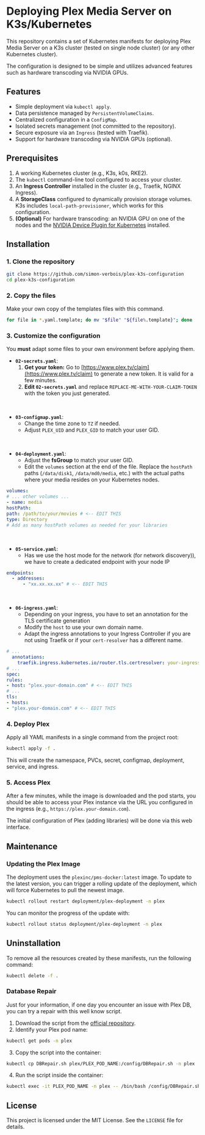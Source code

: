 # Deploying Plex Media Server on K3s/Kubernetes

This repository contains a set of Kubernetes manifests for deploying Plex Media Server on a K3s cluster (tested on single node cluster) (or any other Kubernetes cluster).

The configuration is designed to be simple and utilizes advanced features such as hardware transcoding via NVIDIA GPUs.

## Features

- Simple deployment via `kubectl apply`.
- Data persistence managed by `PersistentVolumeClaims`.
- Centralized configuration in a `ConfigMap`.
- Isolated secrets management (not committed to the repository).
- Secure exposure via an `Ingress` (tested with Traefik).
- Support for hardware transcoding via NVIDIA GPUs (optional).

## Prerequisites

1. A working Kubernetes cluster (e.g., K3s, k0s, RKE2).
2. The `kubectl` command-line tool configured to access your cluster.
3. An **Ingress Controller** installed in the cluster (e.g., Traefik, NGINX Ingress).
4. A **StorageClass** configured to dynamically provision storage volumes. K3s includes `local-path-provisioner`, which works for this configuration.
5. **(Optional)** For hardware transcoding: an NVIDIA GPU on one of the nodes and the [NVIDIA Device Plugin for Kubernetes](https://github.com/NVIDIA/k8s-device-plugin) installed.

## Installation

### 1. Clone the repository

```bash
git clone https://github.com/simon-verbois/plex-k3s-configuration
cd plex-k3s-configuration
```

### 2. Copy the files

Make your own copy of the templates files with this command.

```bash
for file in *.yaml.template; do mv "$file" "${file%.template}"; done
```

### 3. Customize the configuration

You **must** adapt some files to your own environment before applying them.

- **`02-secrets.yaml`**:
  1. **Get your token:** Go to [https://www.plex.tv/claim](https://www.plex.tv/claim) to generate a new token. It is valid for a few minutes.
  2. **Edit `02-secrets.yaml`** and replace `REPLACE-ME-WITH-YOUR-CLAIM-TOKEN` with the token you just generated.

<br>

- **`03-configmap.yaml`**:
  - Change the time zone to `TZ` if needed.
  - Adjust `PLEX_UID` and `PLEX_GID` to match your user GID.

<br>

- **`04-deployment.yaml`**:
  - Adjust the <b>fsGroup</b> to match your user GID.
  - Edit the `volumes` section at the end of the file. Replace the `hostPath` paths (`/data/disk1`, `/data/md0/media`, etc.) with the actual paths where your media resides on your Kubernetes nodes. 

```yaml
volumes:
# ... other volumes ...
- name: media
hostPath:
path: /path/to/your/movies # <-- EDIT THIS
type: Directory
# Add as many hostPath volumes as needed for your libraries
```

<br>

- **`05-service.yaml`**:
  - Has we use the host mode for the network (for network discovery)), we have to create a dedicated endpoint with your node IP
 
```yaml
endpoints:
  - addresses:
      - "xx.xx.xx.xx" # <-- EDIT THIS
```

<br>

- **`06-ingress.yaml`**:
  - Depending on your ingress, you have to set an annotation for the TLS certificate generation
  - Modify the `host` to use your own domain name.
  - Adapt the ingress annotations to your Ingress Controller if you are not using Traefik or if your `cert-resolver` has a different name. 

```yaml
# ...
  annotations:
    traefik.ingress.kubernetes.io/router.tls.certresolver: your-ingress-certresolver-name
# ...
spec:
rules:
- host: "plex.your-domain.com" # <-- EDIT THIS
# ...
tls:
- hosts:
- "plex.your-domain.com" # <-- EDIT THIS
```

### 4. Deploy Plex

Apply all YAML manifests in a single command from the project root:

```bash
kubectl apply -f .
```

This will create the namespace, PVCs, secret, configmap, deployment, service, and ingress.

### 5. Access Plex

After a few minutes, while the image is downloaded and the pod starts, you should be able to access your Plex instance via the URL you configured in the ingress (e.g., `https://plex.your-domain.com`).

The initial configuration of Plex (adding libraries) will be done via this web interface.

## Maintenance

### Updating the Plex Image

The deployment uses the `plexinc/pms-docker:latest` image. To update to the latest version, you can trigger a rolling update of the deployment, which will force Kubernetes to pull the newest image.

```bash
kubectl rollout restart deployment/plex-deployment -n plex
```

You can monitor the progress of the update with:

```bash
kubectl rollout status deployment/plex-deployment -n plex
```

## Uninstallation

To remove all the resources created by these manifests, run the following command:

```bash
kubectl delete -f .
```

### Database Repair

Just for your information, if one day you encounter an issue with Plex DB, you can try a repair with this well know script.

1. Download the script from the [official repository](https://github.com/ChuckPa/DBRepair).
2. Identify your Plex pod name:
```bash
kubectl get pods -n plex
```
3. Copy the script into the container:
```bash
kubectl cp DBRepair.sh plex/PLEX_POD_NAME:/config/DBRepair.sh -n plex
```
4. Run the script inside the container:
```bash
kubectl exec -it PLEX_POD_NAME -n plex -- /bin/bash /config/DBRepair.sh
```

## License

This project is licensed under the MIT License. See the `LICENSE` file for details.